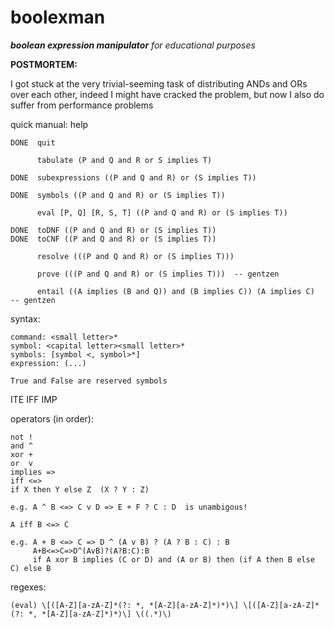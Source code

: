 boolexman
=========
*__boolean expression manipulator__ for educational purposes*

__POSTMORTEM:__

I got stuck at the very trivial-seeming task of distributing ANDs and ORs over
each other, indeed I might have cracked the problem, but now I also do suffer
from performance problems



quick manual:
          help

    DONE  quit

          tabulate (P and Q and R or S implies T)

    DONE  subexpressions ((P and Q and R) or (S implies T))

    DONE  symbols ((P and Q and R) or (S implies T))

          eval [P, Q] [R, S, T] ((P and Q and R) or (S implies T))

    DONE  toDNF ((P and Q and R) or (S implies T))
    DONE  toCNF ((P and Q and R) or (S implies T))

          resolve (((P and Q and R) or (S implies T)))

          prove (((P and Q and R) or (S implies T)))  -- gentzen

          entail ((A implies (B and Q)) and (B implies C)) (A implies C)  -- gentzen

syntax:

    command: <small letter>*
    symbol: <capital letter><small letter>*
    symbols: [symbol <, symbol>*]
    expression: (...)

    True and False are reserved symbols

ITE
IFF
IMP

operators (in order):

    not !
    and ^
    xor +
    or  v
    implies =>
    iff <=>
    if X then Y else Z  (X ? Y : Z)

    e.g. A ^ B <=> C v D => E + F ? C : D  is unambigous!

    A iff B <=> C

    e.g. A + B <=> C => D ^ (A v B) ? (A ? B : C) : B
         A+B<=>C=>D^(AvB)?(A?B:C):B
         if A xor B implies (C or D) and (A or B) then (if A then B else C) else B

regexes:

    (eval) \[([A-Z][a-zA-Z]*(?: *, *[A-Z][a-zA-Z]*)*)\] \[([A-Z][a-zA-Z]*(?: *, *[A-Z][a-zA-Z]*)*)\] \((.*)\)
